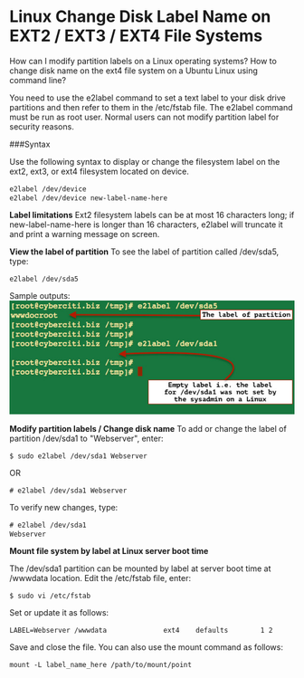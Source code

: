 # Linux Change Disk Label Name on EXT2 / EXT3 / EXT4 File Systems

How can I modify partition labels on a Linux operating systems? How to change disk name on the ext4 file system on a Ubuntu Linux using command line?

You need to use the e2label command to set a text label to your disk drive partitions and then refer to them in the /etc/fstab file. The e2label command must be run as root user. Normal users can not modify partition label for security reasons.

###Syntax

Use the following syntax to display or change the filesystem label on the ext2, ext3, or ext4 filesystem located on device.

```
e2label /dev/device
e2label /dev/device new-label-name-here
```
 
**Label limitations**
Ext2 filesystem labels can be at most 16 characters long; if new-label-name-here is longer than 16 characters, e2label will truncate it and print a warning message on screen.

**View the label of partition**
To see the label of partition called /dev/sda5, type:

```
e2label /dev/sda5
```

Sample outputs:
![](view-the-label-on-linux-command.jpg)

**Modify partition labels / Change disk name**
To add or change the label of partition /dev/sda1 to "Webserver", enter:
```
$ sudo e2label /dev/sda1 Webserver
```

OR
```
# e2label /dev/sda1 Webserver
```

To verify new changes, type:
```
# e2label /dev/sda1 
Webserver
```

**Mount file system by label at Linux server boot time**

The /dev/sda1 partition can be mounted by label at server boot time at /wwwdata location. Edit the /etc/fstab file, enter:
```
$ sudo vi /etc/fstab
```

Set or update it as follows:

```
LABEL=Webserver /wwwdata              ext4    defaults        1 2
```

Save and close the file. You can also use the mount command as follows:

```
mount -L label_name_here /path/to/mount/point
```